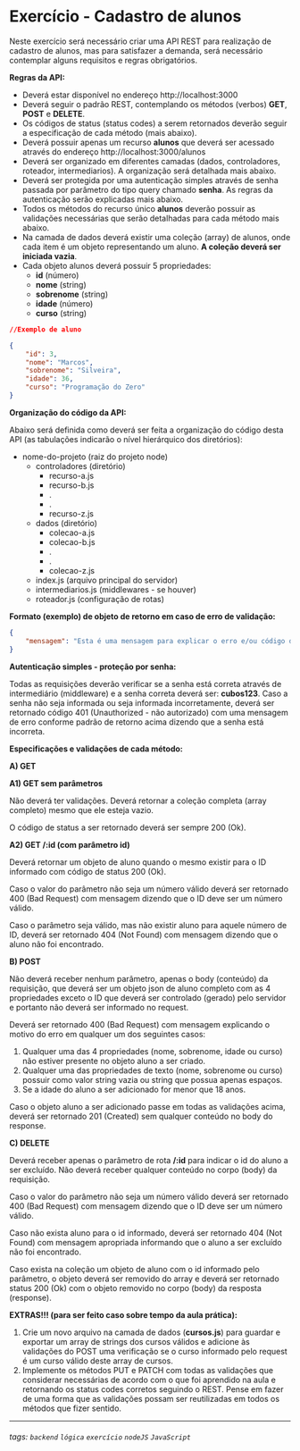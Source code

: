 # Exercício - Cadastro de alunos 

Neste exercício será necessário criar uma API REST para realização de cadastro de alunos, mas para satisfazer a demanda, será necessário contemplar alguns requisitos e regras obrigatórios.

**Regras da API:**

-   Deverá estar disponível no endereço http://localhost:3000
-   Deverá seguir o padrão REST, contemplando os métodos (verbos) **GET**, **POST** e **DELETE**.
-   Os códigos de status (status codes) a serem retornados deverão seguir a especificação de cada método (mais abaixo).
-   Deverá possuir apenas um recurso **alunos** que deverá ser acessado através do endereço http://localhost:3000/alunos
-   Deverá ser organizado em diferentes camadas (dados, controladores, roteador, intermediarios). A organização será detalhada mais abaixo.
-   Deverá ser protegida por uma autenticação simples através de senha passada por parâmetro do tipo query chamado **senha**. As regras da autenticação serão explicadas mais abaixo.
-   Todos os métodos do recurso único **alunos** deverão possuir as validações necessárias que serão detalhadas para cada método mais abaixo.
-   Na camada de dados deverá existir uma coleção (array) de alunos, onde cada item é um objeto representando um aluno. **A coleção deverá ser iniciada vazia**.
-   Cada objeto alunos deverá possuir 5 propriedades:
    -   **id** (número)
    -   **nome** (string)
    -   **sobrenome** (string)
    -   **idade** (número)
    -   **curso** (string)

```json
//Exemplo de aluno

{
    "id": 3,
    "nome": "Marcos",
    "sobrenome": "Silveira",
    "idade": 36,
    "curso": "Programação do Zero"
}
```

**Organização do código da API:**

Abaixo será definida como deverá ser feita a organização do código desta API (as tabulações indicarão o nível hierárquico dos diretórios):

-   nome-do-projeto (raiz do projeto node)
    -   controladores (diretório)
        -   recurso-a.js
        -   recurso-b.js
        -   .
        -   .
        -   recurso-z.js
    -   dados (diretório)
        -   colecao-a.js
        -   colecao-b.js
        -   .
        -   .
        -   colecao-z.js
    -   index.js (arquivo principal do servidor)
    -   intermediarios.js (middlewares - se houver)
    -   roteador.js (configuração de rotas)

**Formato (exemplo) de objeto de retorno em caso de erro de validação:**

```json
{
    "mensagem": "Esta é uma mensagem para explicar o erro e/ou código de status retornado."
}
```

**Autenticação simples - proteção por senha:**

Todas as requisições deverão verificar se a senha está correta através de intermediário (middleware) e a senha correta deverá ser: **cubos123**.
Caso a senha não seja informada ou seja informada incorretamente, deverá ser retornado código 401 (Unauthorized - não autorizado) com uma mensagem de erro conforme padrão de retorno acima dizendo que a senha está incorreta.

**Especificações e validações de cada método:**

**A) GET**

**A1) GET sem parâmetros**

Não deverá ter validações. Deverá retornar a coleção completa (array completo) mesmo que ele esteja vazio.

O código de status a ser retornado deverá ser sempre 200 (Ok).

**A2) GET /:id (com parâmetro id)**

Deverá retornar um objeto de aluno quando o mesmo existir para o ID informado com código de status 200 (Ok).

Caso o valor do parâmetro não seja um número válido deverá ser retornado 400 (Bad Request) com mensagem dizendo que o ID deve ser um número válido.

Caso o parâmetro seja válido, mas não existir aluno para aquele número de ID, deverá ser retornado 404 (Not Found) com mensagem dizendo que o aluno não foi encontrado.

**B) POST**

Não deverá receber nenhum parâmetro, apenas o body (conteúdo) da requisição, que deverá ser um objeto json de aluno completo com as 4 propriedades exceto o ID que deverá ser controlado (gerado) pelo servidor e portanto não deverá ser informado no request.

Deverá ser retornado 400 (Bad Request) com mensagem explicando o motivo do erro em qualquer um dos seguintes casos:

1. Qualquer uma das 4 propriedades (nome, sobrenome, idade ou curso) não estiver presente no objeto aluno a ser criado.
2. Qualquer uma das propriedades de texto (nome, sobrenome ou curso) possuir como valor string vazia ou string que possua apenas espaços.
3. Se a idade do aluno a ser adicionado for menor que 18 anos.

Caso o objeto aluno a ser adicionado passe em todas as validações acima, deverá ser retornado 201 (Created) sem qualquer conteúdo no body do response.

**C) DELETE**

Deverá receber apenas o parâmetro de rota **/:id** para indicar o id do aluno a ser excluído. Não deverá receber qualquer conteúdo no corpo (body) da requisição.

Caso o valor do parâmetro não seja um número válido deverá ser retornado 400 (Bad Request) com mensagem dizendo que o ID deve ser um número válido.

Caso não exista aluno para o id informado, deverá ser retornado 404 (Not Found) com mensagem apropriada informando que o aluno a ser excluído não foi encontrado.

Caso exista na coleção um objeto de aluno com o id informado pelo parâmetro, o objeto deverá ser removido do array e deverá ser retornado status 200 (Ok) com o objeto removido no corpo (body) da resposta (response).

**EXTRAS!!! (para ser feito caso sobre tempo da aula prática):**

1. Crie um novo arquivo na camada de dados (**cursos.js**) para guardar e exportar um array de strings dos cursos válidos e adicione às validações do POST uma verificação se o curso informado pelo request é um curso válido deste array de cursos.
2. Implemente os métodos PUT e PATCH com todas as validações que considerar necessárias de acordo com o que foi aprendido na aula e retornando os status codes corretos seguindo o REST. Pense em fazer de uma forma que as validações possam ser reutilizadas em todos os métodos que fizer sentido.

---

###### tags: `backend` `lógica` `exercício` `nodeJS` `JavaScript`
